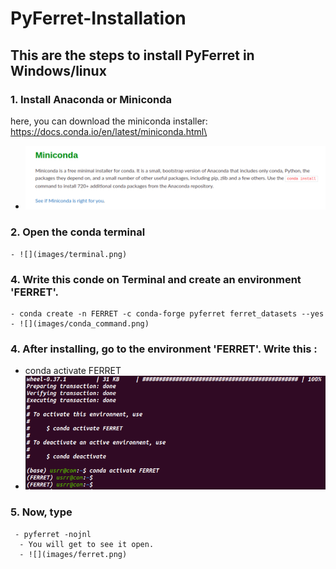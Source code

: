 # PyFerret-Installation

## This are the steps to install PyFerret in Windows/linux
### 1. Install Anaconda or Miniconda
   here, you can download the miniconda installer: https://docs.conda.io/en/latest/miniconda.html\
  - ![](images/conda.png)
### 2. Open the conda terminal  
    - ![](images/terminal.png)
### 4. Write this conde on Terminal and create an environment 'FERRET'. 
    - conda create -n FERRET -c conda-forge pyferret ferret_datasets --yes
    - ![](images/conda_command.png)
    
### 4. After installing, go to the environment 'FERRET'. Write this :
   - conda activate FERRET 
   - ![](images/ferret_env.png)
### 5. Now, type 
     - pyferret -nojnl 
      - You will get to see it open.
      - ![](images/ferret.png)
  
